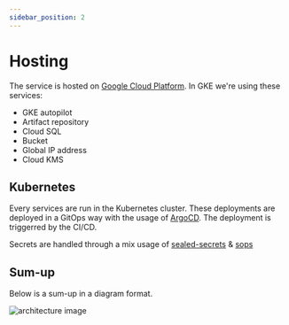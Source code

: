 ```yaml
---
sidebar_position: 2
---
```


# Hosting

The service is hosted on [Google Cloud Platform](https://cloud.google.com/). In GKE we're using these services:

- GKE autopilot
- Artifact repository
- Cloud SQL
- Bucket
- Global IP address
- Cloud KMS

## Kubernetes

Every services are run in the Kubernetes cluster. These deployments are deployed in a GitOps way with the usage of [ArgoCD](https://argo-cd.readthedocs.io/en/stable/). The deployment is triggerred by the CI/CD.

Secrets are handled through a mix usage of [sealed-secrets](https://github.com/bitnami-labs/sealed-secrets) & [sops](https://github.com/mozilla/sops)

## Sum-up

Below is a sum-up in a diagram format.

![architecture image](/img/diagram_architecture.png)
